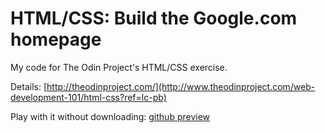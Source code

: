 # HTML/CSS: Build the Google.com homepage

My code for The Odin Project's HTML/CSS exercise.

Details:
[http://theodinproject.com/](http://www.theodinproject.com/web-development-101/html-css?ref=lc-pb)

Play with it without downloading:
[github preview](http://htmlpreview.github.io/?https://github.com/mstankey/the_odin_project/blob/master/google-homepage/index.html)
